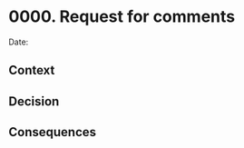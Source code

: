 # 0000. Request for comments
<!-- 
    Date representing when the RFC was submittet for review 

    Example:
    Date: 08.02.2021
-->
Date:

## Context
<!--
    Short description of why this decision is needed

    Example:
    We want to better document our decisions
-->

## Decision
<!--
    Short summary of the decision

    Example:
    We've decided to go for AlphaGov's system as explained [here](https://github.com/alphagov/govuk-aws/blob/24d1ea513e58ee938043d71d09815a51229067bf/docs/architecture/decisions/0001-record-architecture-decisions.md)
-->

## Consequences
<!--
    Short description of positive and negative consequences of the decision

    Example:
    The decisions we deem relevant will be documented in this format here in this folder.
-->
